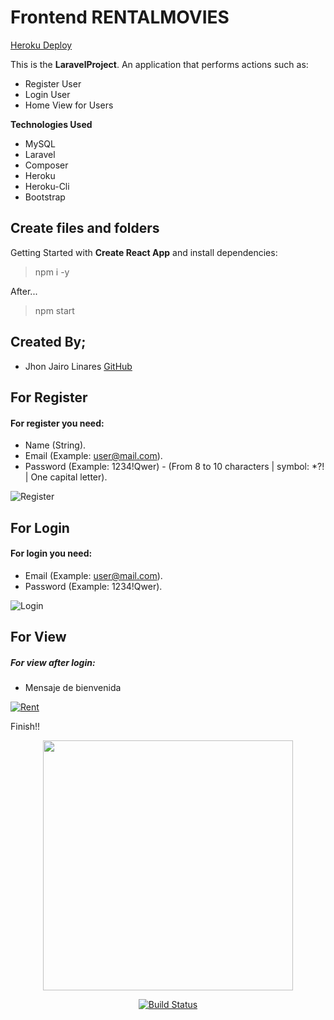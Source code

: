 # Frontend RENTALMOVIES

[Heroku Deploy](https://backlaravel.herokuapp.com)

This is the **LaravelProject**. An application that performs actions such as:

- Register User
- Login User
- Home View for Users

 **Technologies Used** 
 - MySQL
 - Laravel
 - Composer
 - Heroku
 - Heroku-Cli
 - Bootstrap


## Create files and folders

 Getting Started with  **Create React App** and install dependencies:

  >npm i -y 

After...

 >npm start

## Created By;

- Jhon Jairo Linares [GitHub](https://github.com/jhonjlinaresb)

## For Register

#### For register you need:
- Name (String).
- Email (Example: user@mail.com).
- Password (Example: 1234!Qwer) - (From 8 to 10 characters | symbol: *?! | One capital letter).

![Register](https://i.ibb.co/xsjhbpX/image.png)

## For Login

#### For login you need:
- Email (Example: user@mail.com).
- Password (Example: 1234!Qwer).

![Login](https://i.ibb.co/Ksv7MCL/image.png)

## For View 

##### For view after login:
- Mensaje de bienvenida

[![Rent](https://i.gyazo.com/4ba0cdac726f5d6eb5cad01508cbd9dd.gif)](https://gyazo.com/4ba0cdac726f5d6eb5cad01508cbd9dd)

Finish!!


<p align="center"><a href="https://laravel.com" target="_blank"><img src="https://raw.githubusercontent.com/laravel/art/master/logo-lockup/5%20SVG/2%20CMYK/1%20Full%20Color/laravel-logolockup-cmyk-red.svg" width="400"></a></p>

<p align="center">
<a href="https://travis-ci.org/laravel/framework"><img src="https://travis-ci.org/laravel/framework.svg" alt="Build Status"></a>
